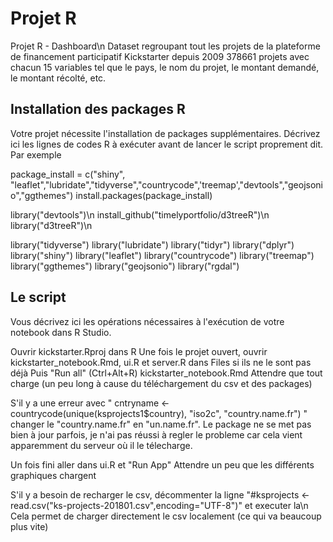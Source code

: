 # Projet R

Projet R - Dashboard\n
Dataset regroupant tout les projets de la plateforme de financement participatif Kickstarter depuis 2009
378661 projets avec chacun 15 variables tel que le pays, le nom du projet, le montant demandé, le montant récolté, etc.


## Installation des packages R

Votre projet nécessite l'installation de packages supplémentaires. Décrivez ici les lignes de codes R à exécuter avant de lancer le script proprement dit. Par exemple

package_install = c("shiny", "leaflet","lubridate","tidyverse","countrycode",'treemap',"devtools","geojsonio","ggthemes")
install.packages(package_install)

library("devtools")\n
install_github("timelyportfolio/d3treeR")\n
library("d3treeR")\n

library("tidyverse")
library("lubridate")
library("tidyr")
library("dplyr")
library("shiny")
library("leaflet")
library("countrycode")
library("treemap")
library("ggthemes")
library("geojsonio")
library("rgdal")


## Le script

Vous décrivez ici les opérations nécessaires à l'exécution de votre notebook dans R Studio.

Ouvrir kickstarter.Rproj dans R
Une fois le projet ouvert, ouvrir kickstarter_notebook.Rmd, ui.R et server.R dans Files si ils ne le sont pas déjà
Puis "Run all" (Ctrl+Alt+R) kickstarter_notebook.Rmd
Attendre que tout charge (un peu long à cause du téléchargement du csv et des packages)

S'il y a une erreur avec " cntryname <- countrycode(unique(ksprojects1$country), "iso2c", "country.name.fr") "
changer le "country.name.fr" en "un.name.fr". Le package ne se met pas bien à jour parfois, je n'ai pas réussi à regler 
le probleme car cela vient apparemment du serveur où il le télecharge.

Un fois fini aller dans ui.R et "Run App"
Attendre un peu que les différents graphiques chargent

S'il y a besoin de recharger le csv, décommenter la ligne "#ksprojects <- read.csv("ks-projects-201801.csv",encoding="UTF-8")" et executer la\n
Cela permet de charger directement le csv localement (ce qui va beaucoup plus vite)



